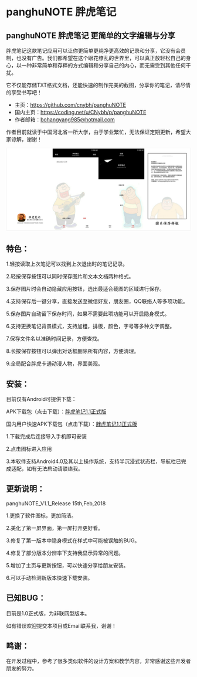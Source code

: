 # panghuNOTE 胖虎笔记
panghuNOTE 胖虎笔记 更简单的文字编辑与分享
----------------------------------------

胖虎笔记这款笔记应用可以让你更简单更纯净更高效的记录和分享，它没有会员制，也没有广告。我们都希望在这个眼花缭乱的世界里，可以真正放轻松自己的身心，以一种非常简单和存粹的方式编辑和分享自己的内心，而无需受到其他任何干扰。

它不仅能存储TXT格式文档，还能快速的制作完美的截图，分享你的笔记，请尽情的享受书写吧！

* 主页：https://github.com/cnybh/panghuNOTE   
* 国内主页：https://coding.net/u/CNybh/p/panghuNOTE
* 作者邮箱：bohangyang985@hotmail.com

作者目前就读于中国河北省一所大学，由于学业繁忙，无法保证定期更新，希望大家谅解，谢谢！

![image](https://github.com/cnybh/panghuNOTE/raw/master/view.png)

 特色：
------

1.轻按读取上次笔记可以找到上次退出时的笔记记录。

2.轻按保存按钮可以同时保存图片和文本文档两种格式。

3.保存图片时会自动隐藏应用按钮，选出最适合截图的区域进行保存。

4.支持保存后一键分享，直接发送至微信好友，朋友圈，QQ联络人等多项功能。

5.保存图片自动留下保存时间，如果不需要此项功能可以开启隐身模式。

6.支持更换笔记背景模式，支持加粗，排版，颜色，字号等多种文字调整。

7.保存文件名以准确时间记录，方便查找。

8.长按保存按钮可以弹出对话框删除所有内容，方便清理。

9.全局配合胖虎卡通动漫人物，界面美观。

 安装：
------
 
 目前仅有Android可提供下载：
 
APK下载包（点击下载）：[胖虎笔记1.1正式版](https://github.com/cnybh/panghuNOTE/raw/master/%E8%83%96%E8%99%8E%E7%AC%94%E8%AE%B01.1%E6%AD%A3%E5%BC%8F%E7%89%88.apk)
 
 国内用户快速APK下载包（点击下载）：[胖虎笔记1.1正式版](https://coding.net/u/CNybh/p/panghuNOTE/git/raw/master/%25E8%2583%2596%25E8%2599%258E%25E7%25AC%2594%25E8%25AE%25B01.1%25E6%25AD%25A3%25E5%25BC%258F%25E7%2589%2588.apk)
 
 1.下载完成后连接导入手机即可安装
 
 2.点击图标进入应用
 
 3.本软件支持Android4.0及其以上操作系统，支持半沉浸式状态栏，导航栏已完成适配，如有无法启动请联络我。
 
 更新说明：
------

panghuNOTE_V1.1_Release 15th,Feb,2018

1.更换了软件图标，更加简洁。

2.美化了第一屏界面，第一屏打开更好看。

3.修复了第一版本中隐身模式在样式中可能被误触的BUG。

4.修复了部分版本分辨率下支持我显示异常的问题。

5.增加了主页与更新按钮，可以快速分享给朋友安装。

6.可以手动检测新版本快速下载安装。
 
 已知BUG：
---------
 目前是1.0正式版，为非联网型版本。
 
 如有错误欢迎提交本项目或Email联系我，谢谢！
 
 鸣谢：
-------
 在开发过程中，参考了很多类似软件的设计方案和教学内容，非常感谢这些开发者朋友的努力。
 
 
